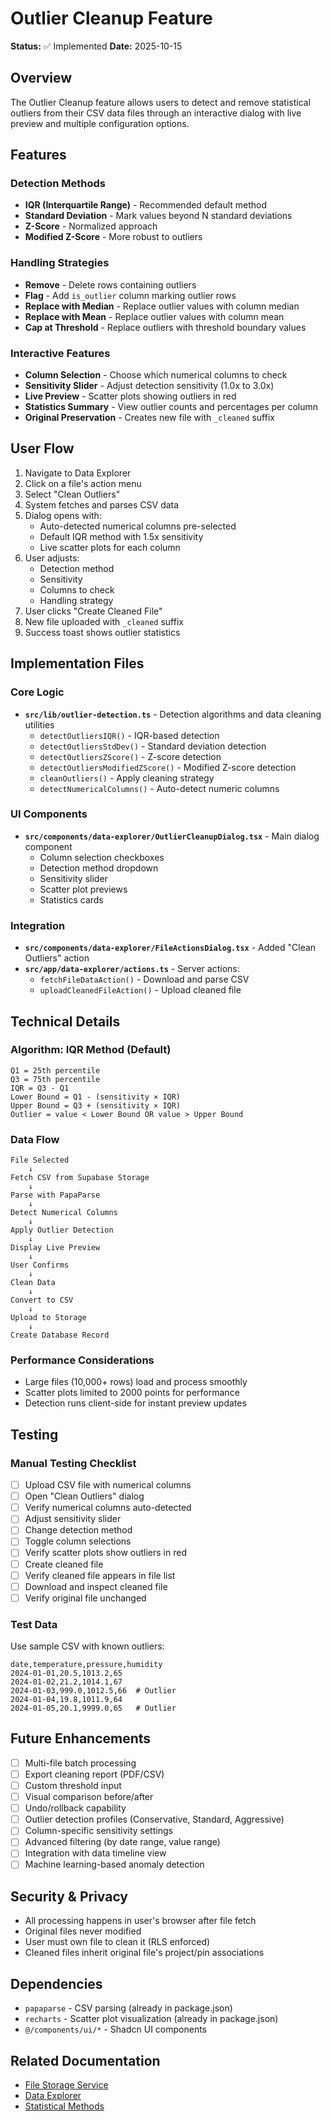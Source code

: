 # Outlier Cleanup Feature

**Status:** ✅ Implemented
**Date:** 2025-10-15

## Overview

The Outlier Cleanup feature allows users to detect and remove statistical outliers from their CSV data files through an interactive dialog with live preview and multiple configuration options.

## Features

### Detection Methods
- **IQR (Interquartile Range)** - Recommended default method
- **Standard Deviation** - Mark values beyond N standard deviations
- **Z-Score** - Normalized approach
- **Modified Z-Score** - More robust to outliers

### Handling Strategies
- **Remove** - Delete rows containing outliers
- **Flag** - Add `is_outlier` column marking outlier rows
- **Replace with Median** - Replace outlier values with column median
- **Replace with Mean** - Replace outlier values with column mean
- **Cap at Threshold** - Replace outliers with threshold boundary values

### Interactive Features
- **Column Selection** - Choose which numerical columns to check
- **Sensitivity Slider** - Adjust detection sensitivity (1.0x to 3.0x)
- **Live Preview** - Scatter plots showing outliers in red
- **Statistics Summary** - View outlier counts and percentages per column
- **Original Preservation** - Creates new file with `_cleaned` suffix

## User Flow

1. Navigate to Data Explorer
2. Click on a file's action menu
3. Select "Clean Outliers"
4. System fetches and parses CSV data
5. Dialog opens with:
   - Auto-detected numerical columns pre-selected
   - Default IQR method with 1.5x sensitivity
   - Live scatter plots for each column
6. User adjusts:
   - Detection method
   - Sensitivity
   - Columns to check
   - Handling strategy
7. User clicks "Create Cleaned File"
8. New file uploaded with `_cleaned` suffix
9. Success toast shows outlier statistics

## Implementation Files

### Core Logic
- **`src/lib/outlier-detection.ts`** - Detection algorithms and data cleaning utilities
  - `detectOutliersIQR()` - IQR-based detection
  - `detectOutliersStdDev()` - Standard deviation detection
  - `detectOutliersZScore()` - Z-score detection
  - `detectOutliersModifiedZScore()` - Modified Z-score detection
  - `cleanOutliers()` - Apply cleaning strategy
  - `detectNumericalColumns()` - Auto-detect numeric columns

### UI Components
- **`src/components/data-explorer/OutlierCleanupDialog.tsx`** - Main dialog component
  - Column selection checkboxes
  - Detection method dropdown
  - Sensitivity slider
  - Scatter plot previews
  - Statistics cards

### Integration
- **`src/components/data-explorer/FileActionsDialog.tsx`** - Added "Clean Outliers" action
- **`src/app/data-explorer/actions.ts`** - Server actions:
  - `fetchFileDataAction()` - Download and parse CSV
  - `uploadCleanedFileAction()` - Upload cleaned file

## Technical Details

### Algorithm: IQR Method (Default)
```
Q1 = 25th percentile
Q3 = 75th percentile
IQR = Q3 - Q1
Lower Bound = Q1 - (sensitivity × IQR)
Upper Bound = Q3 + (sensitivity × IQR)
Outlier = value < Lower Bound OR value > Upper Bound
```

### Data Flow
```
File Selected
    ↓
Fetch CSV from Supabase Storage
    ↓
Parse with PapaParse
    ↓
Detect Numerical Columns
    ↓
Apply Outlier Detection
    ↓
Display Live Preview
    ↓
User Confirms
    ↓
Clean Data
    ↓
Convert to CSV
    ↓
Upload to Storage
    ↓
Create Database Record
```

### Performance Considerations
- Large files (10,000+ rows) load and process smoothly
- Scatter plots limited to 2000 points for performance
- Detection runs client-side for instant preview updates

## Testing

### Manual Testing Checklist
- [ ] Upload CSV file with numerical columns
- [ ] Open "Clean Outliers" dialog
- [ ] Verify numerical columns auto-detected
- [ ] Adjust sensitivity slider
- [ ] Change detection method
- [ ] Toggle column selections
- [ ] Verify scatter plots show outliers in red
- [ ] Create cleaned file
- [ ] Verify cleaned file appears in file list
- [ ] Download and inspect cleaned file
- [ ] Verify original file unchanged

### Test Data
Use sample CSV with known outliers:
```csv
date,temperature,pressure,humidity
2024-01-01,20.5,1013.2,65
2024-01-02,21.2,1014.1,67
2024-01-03,999.0,1012.5,66  # Outlier
2024-01-04,19.8,1011.9,64
2024-01-05,20.1,9999.0,65   # Outlier
```

## Future Enhancements

- [ ] Multi-file batch processing
- [ ] Export cleaning report (PDF/CSV)
- [ ] Custom threshold input
- [ ] Visual comparison before/after
- [ ] Undo/rollback capability
- [ ] Outlier detection profiles (Conservative, Standard, Aggressive)
- [ ] Column-specific sensitivity settings
- [ ] Advanced filtering (by date range, value range)
- [ ] Integration with data timeline view
- [ ] Machine learning-based anomaly detection

## Security & Privacy

- All processing happens in user's browser after file fetch
- Original files never modified
- User must own file to clean it (RLS enforced)
- Cleaned files inherit original file's project/pin associations

## Dependencies

- `papaparse` - CSV parsing (already in package.json)
- `recharts` - Scatter plot visualization (already in package.json)
- `@/components/ui/*` - Shadcn UI components

## Related Documentation

- [File Storage Service](../architecture/file-storage.md)
- [Data Explorer](../features/data-explorer.md)
- [Statistical Methods](../algorithms/statistics.md)

